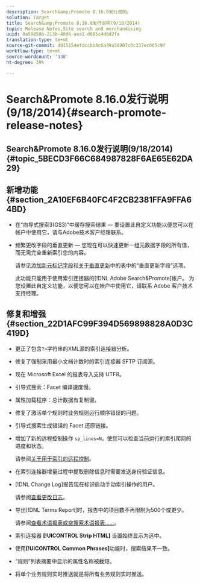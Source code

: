 ```yaml
---
description: Search&amp;Promote 8.16.0发行说明。
solution: Target
title: Search&amp;Promote 8.16.0发行说明(9/18/2014)
topic: Release Notes,Site search and merchandising
uuid: 0a59858b-213b-40d6-aea1-d085c4d6d2fa
translation-type: tm+mt
source-git-commit: d015154efdccbb4c6a39a56907c0c337ec065c9f
workflow-type: tm+mt
source-wordcount: '338'
ht-degree: 39%

---
```



# Search&amp;Promote 8.16.0发行说明(9/18/2014){#search-promote-release-notes}

## Search&amp;Promote 8.16.0发行说明(9/18/2014){#topic_5BECD3F66C684987828F6AE65E62DA29}

## 新增功能{#section_2A10EF6B40FC4F2CB2381FFA9FFA64BD}

* 在“向导式搜索3(GS3)”中缓存搜索结果 — 要设置此自定义功能以便您可以在帐户中使用它，请与Adobe技术客户经理联系。
* 频繁更改字段的垂直更新 — 您现在可以快速更新一组元数据字段的所有值，而无需完全重新索引您的内容。

   请参见[添加新元标记字段](../c-about-settings-menu/c-about-metadata-menu.md#task_6DF188C0FC7F4831A4444CA9AFA615E5)和[关于垂直更新](../c-about-index-menu/c-about-vertical-updates.md#concept_E65A70C9C2E04804BF24FBE1B3CAD899)中的表中的“垂直更新字段”选项。

   此功能只能用于使用索引连接器的[!DNL Adobe Search&Promote]帐户。 为您设置此自定义功能，以便您可以在帐户中使用它，请联系 Adobe 客户技术支持经理。

## 修复和增强{#section_22D1AFC99F394D569898828A0D3C419D}

* 更正了包含`?>`字符串的XML源的索引连接器分析。
* 修复了强制采用最小文档计数时的索引连接器 SFTP 订阅源。
* 现在 Microsoft Excel 的报表导入支持 UTF8。
* 引导式搜索：Facet 编译速度慢。
* 属性加载程序：总计数据有复制键。
* 修复了激活单个规则时业务规则运行顺序错误的问题。
* 引导式搜索生成错误的 Facet 还原链接。
* 增加了新的远程控制操作 `sp_lines=N`，使您可以检查当前运行的索引爬网的进度和状态。

   请参阅[关于用于索引的远程控制](../c-about-index-menu/c-about-remote-control-for-indexing.md#concept_C79B322190E84106A434E5C6D4A4118F)。

* 在索引连接器增量过程中提取删除信息时需要发送身份验证信息。
* [!DNL Change Log]报告现在标识启动手动索引操作的用户。

   请参阅[查看更改日志](../c-about-reports-menu/c-about-reports-menu.md#task_166F1156719F4B3D834BEA8E249C8057)。

* 导出[!DNL Terms Report]时，报告中的项目数不再限制为500个或更少。

   请参阅[查看术语报表或空搜索术语报表……](../c-about-reports-menu/c-about-reports-menu.md#task_53B7ED1582DD4B0E8376546A7AFC789A)。

* 索引连接器 **[!UICONTROL Strip HTML]** 设置始终显示为选中。
* 使用&#x200B;**[!UICONTROL Common Phrases]**&#x200B;功能时，搜索结果不一致。
* “规则”列表摘要中显示的属性名称被截短。
* 将单个业务规则实时推送就是将所有业务规则实时推送。

